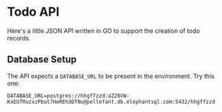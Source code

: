 # Todo API

Here's a little JSON API written in GO to support the creation of todo records.

## Database Setup

The API expects a `DATABASE_URL` to be present in the environment. Try this one:

```
DATABASE_URL=postgres://hhgffzzd:aZ28VW-KxEUfRuzxzPbut7HeREh3DTNu@pellefant.db.elephantsql.com:5432/hhgffzzd
```
